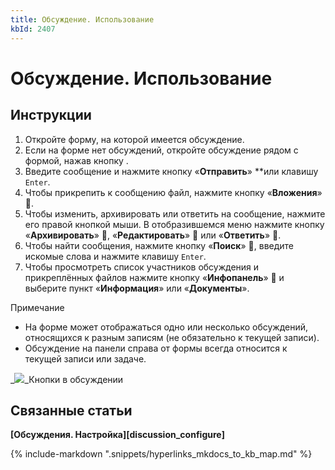```yaml
---
title: Обсуждение. Использование
kbId: 2407
---
```


# Обсуждение. Использование

## Инструкции

1. Откройте форму, на которой имеется обсуждение.
2. Если на форме нет обсуждений, откройте обсуждение рядом с формой, нажав кнопку *‌*.
3. Введите сообщение и нажмите кнопку «**Отправить**» *‌*или клавишу `Enter`.
4. Чтобы прикрепить к сообщению файл, нажмите кнопку «**Вложения**» .
5. Чтобы изменить, архивировать или ответить на сообщение, нажмите его правой кнопкой мыши. В отобразившемся меню нажмите кнопку «**Архивировать**» , «**Редактировать**»  или «**Ответить**» .
6. Чтобы найти сообщения, нажмите кнопку «**Поиск**» , введите искомые слова и нажмите клавишу `Enter`.
7. Чтобы просмотреть список участников обсуждения и прикреплённых файлов нажмите кнопку «**Инфопанель**» **** и выберите пункт «**Информация**» или «**Документы**».

Примечание

- На форме может отображаться одно или несколько обсуждений, относящихся к разным записям (не обязательно к текущей записи).
- Обсуждение на панели справа от формы всегда относится к текущей записи или задаче.

_![](https://kb.comindware.ru/assets/img_64ecb1bd77af1.png)_Кнопки в обсуждении

## Связанные статьи

**[Обсуждения. Настройка][discussion_configure]**

{% include-markdown ".snippets/hyperlinks_mkdocs_to_kb_map.md" %}
